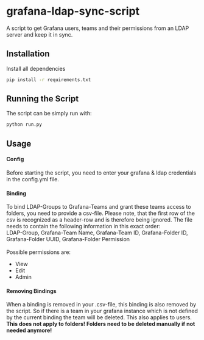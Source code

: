 # grafana-ldap-sync-script
A script to get Grafana users, teams and their permissions from an LDAP server and keep it in sync.

## Installation
Install all dependencies
```bash
pip install -r requirements.txt
```

## Running the Script
The script can be simply run with:
```bash
python run.py
```

## Usage

#### Config
Before starting the script, you need to enter your grafana & ldap credentials in the config.yml file.

#### Binding
To bind LDAP-Groups to Grafana-Teams and grant these teams access to folders, you need to provide a csv-file. Please note, that the first row of the csv is 
recognized as a header-row and is therefore being ignored. 
The file needs to contain the following information in this exact order: 
<br> 
LDAP-Group, Grafana-Team Name, Grafana-Team ID, Grafana-Folder ID, Grafana-Folder UUID, Grafana-Folder Permission
<br>
<br>
Possible permissions are:
- View
- Edit 
- Admin

#### Removing Bindings
When a binding is removed in your .csv-file, this binding is also removed by the script. So if there is a team in your grafana instance which
is not defined by the current binding the team will be deleted. This also applies to users. **This does not apply to folders! 
Folders need to be deleted manually if not needed anymore!**